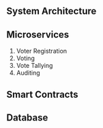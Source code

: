 ## System Architecture

## Microservices

1. Voter Registration
2. Voting
3. Vote Tallying
4. Auditing

## Smart Contracts

## Database
